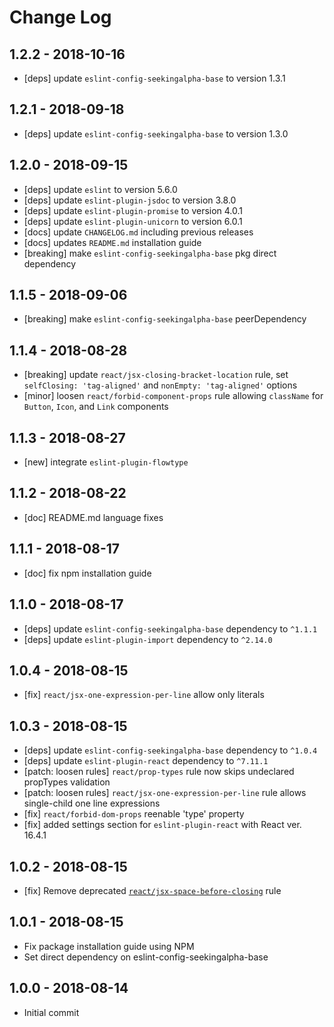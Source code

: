 # Change Log

## 1.2.2 - 2018-10-16 
 - [deps] update `eslint-config-seekingalpha-base` to version 1.3.1
 
## 1.2.1 - 2018-09-18 
 - [deps] update `eslint-config-seekingalpha-base` to version 1.3.0
 
## 1.2.0 - 2018-09-15
- [deps] update `eslint` to version 5.6.0
- [deps] update `eslint-plugin-jsdoc` to version 3.8.0
- [deps] update `eslint-plugin-promise` to version 4.0.1
- [deps] update `eslint-plugin-unicorn` to version 6.0.1
- [docs] update `CHANGELOG.md` including previous releases
- [docs] updates `README.md` installation guide
- [breaking] make `eslint-config-seekingalpha-base` pkg direct dependency

## 1.1.5 - 2018-09-06

- [breaking] make `eslint-config-seekingalpha-base` peerDependency

## 1.1.4 - 2018-08-28

- [breaking] update `react/jsx-closing-bracket-location` rule, set `selfClosing: 'tag-aligned'` and `nonEmpty: 'tag-aligned'` options
- [minor] loosen `react/forbid-component-props` rule allowing `className` for `Button`, `Icon`, and `Link` components

## 1.1.3 - 2018-08-27

- [new] integrate `eslint-plugin-flowtype`

## 1.1.2 - 2018-08-22

- [doc] README.md language fixes

## 1.1.1 - 2018-08-17

- [doc] fix npm installation guide

## 1.1.0 - 2018-08-17

- [deps] update `eslint-config-seekingalpha-base` dependency to `^1.1.1`
- [deps] update `eslint-plugin-import` dependency to `^2.14.0`

## 1.0.4 - 2018-08-15

 - [fix] `react/jsx-one-expression-per-line` allow only literals

## 1.0.3 - 2018-08-15

 - [deps] update `eslint-config-seekingalpha-base` dependency to `^1.0.4`
 - [deps] update `eslint-plugin-react` dependency to `^7.11.1`
 - [patch: loosen rules] `react/prop-types` rule now skips undeclared propTypes validation
 - [patch: loosen rules] `react/jsx-one-expression-per-line` rule allows single-child one line expressions 
 - [fix] `react/forbid-dom-props` reenable 'type' property
 - [fix] added settings section for `eslint-plugin-react` with React ver. 16.4.1
 
## 1.0.2 - 2018-08-15

 - [fix] Remove deprecated [`react/jsx-space-before-closing`](https://github.com/yannickcr/eslint-plugin-react/blob/master/docs/rules/jsx-space-before-closing.md) rule

## 1.0.1 - 2018-08-15

 - Fix package installation guide using NPM
 - Set direct dependency on eslint-config-seekingalpha-base

## 1.0.0 - 2018-08-14

 - Initial commit
